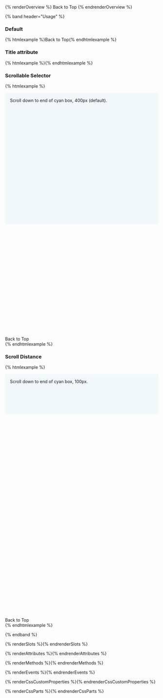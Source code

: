 <style>
  :not(.override) > .example-preview pf-back-to-top {
    position: static !important;
  }

  :not(.override) > .example-preview pf-back-to-top[hidden] {
    display: block !important;
  }

  .override > .example-preview :is(#scrollable-selector-example, #scroll-distance-example) {
    position: relative;
    height: 200px; 
    overflow-y: scroll;
  }

  .override > .example-preview :is(#scrollable-selector-example, #scroll-distance-example) pf-back-to-top {
    position: sticky !important;
  }

  .overfill {
    height: 800px;
  }

  .scroll-indicator {
    padding: var(--pf-global--spacer--md, 1rem);
    background-color: var(--pf-global--palette--cyan-50, #f2f9f9) !important;
  }

  #scrollable-selector-example .scroll-indicator {
    height: 400px;
  }

  #scroll-distance-example .scroll-indicator {
    height: 100px;
  }

</style>

{% renderOverview %}
  <pf-back-to-top>Back to Top</pf-back-to-top>
{% endrenderOverview %}

{% band header="Usage" %}

  ### Default
  {% htmlexample %}<pf-back-to-top>Back to Top</pf-back-to-top>{% endhtmlexample %}

  ### Title attribute
  {% htmlexample %}<pf-back-to-top title="Back to Top"></pf-back-to-top>{% endhtmlexample %}

  <div class="override">

  ### Scrollable Selector
  {% htmlexample %}
    <div id="scrollable-selector-example">
      <div class="overfill">
        <div class="scroll-indicator">
          <pf-icon icon="arrow-down"></pf-icon> Scroll down to end of cyan box, 400px (default).
        </div>
      </div>
      <pf-back-to-top scrollable-selector="#scrollable-selector-example">Back to Top</pf-back-to-top>
    </div>
  {% endhtmlexample %}

  ### Scroll Distance
  {% htmlexample %}
    <div id="scroll-distance-example">
      <div class="overfill">
        <div class="scroll-indicator">
          <pf-icon icon="arrow-down"></pf-icon> Scroll down to end of cyan box, 100px.
        </div>
      </div>
      <pf-back-to-top scroll-distance="100" scrollable-selector="#scroll-distance-example">Back to Top</pf-back-to-top>
    </div>
  {% endhtmlexample %}

  </div>
{% endband %}

{% renderSlots %}{% endrenderSlots %}

{% renderAttributes %}{% endrenderAttributes %}

{% renderMethods %}{% endrenderMethods %}

{% renderEvents %}{% endrenderEvents %}

{% renderCssCustomProperties %}{% endrenderCssCustomProperties %}

{% renderCssParts %}{% endrenderCssParts %}
